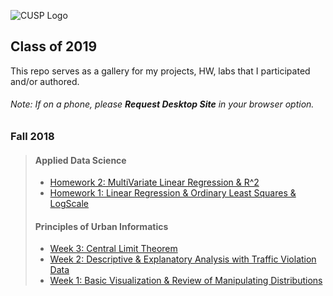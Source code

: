 ![CUSP Logo](http://cusp.nyu.edu/wp-content/uploads/2017/12/PNG-logo-01.png)
<!---
Make sure your links are http, not relative paths
-->
## Class of 2019
This repo serves as a gallery for my projects, HW, labs that I participated and/or authored.

###### Note: If on a phone, please <strong>Request Desktop Site</strong> in your browser option.
### Fall 2018
> #### Applied Data Science
> * [Homework 2: MultiVariate Linear Regression & R^2](https://github.com/sunghoonyang/gallery-in-jupyter/blob/master/fall18/applied_data_science/session3/ADS2018_session3-questions.ipynb)
> * [Homework 1: Linear Regression & Ordinary Least Squares & LogScale](https://github.com/sunghoonyang/gallery-in-jupyter/blob/master/fall18/applied_data_science/hw1/linear_regression.ipynb)
> #### Principles of Urban Informatics
> * [Week 3: Central Limit  Theorem](https://github.com/sunghoonyang/gallery-in-jupyter/blob/master/fall18/principles_of_urban_informatics/hw4/Assignment1_shy256.ipynb) 
> * [Week 2: Descriptive & Explanatory Analysis with Traffic Violation Data](https://github.com/sunghoonyang/gallery-in-jupyter/blob/master/fall18/fall18/principles_of_urban_informatics/hw3/HW3_shy256.ipynb) 
> * [Week 1: Basic Visualization & Review of Manipulating Distributions](https://github.com/sunghoonyang/gallery-in-jupyter/blob/master/fall18/principles_of_urban_informatics/hw1/basic_viz.ipynb) 
 

